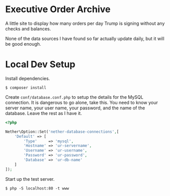 # Executive Order Archive

A little site to display how many orders per day Trump is signing without any
checks and balances.

None of the data sources I have found so far actually update daily, but it will
be good enough.

# Local Dev Setup

Install dependencies.

```
$ composer install
```

Create `conf/database.conf.php` to setup the details for the MySQL connection.
It is dangerous to go alone, take this. You need to know your server name,
your user name, your password, and the name of the database. Leave the rest as
I have it.

```php
<?php

Nether\Option::Set('nether-database-connections',[
	'Default' => [
		'Type'     => 'mysql',
		'Hostname' => 'ur-servername',
		'Username' => 'ur-username',
		'Password' => 'ur-password',
		'Database' => 'ur-db-name'
	]
]);
```

Start up the test server.

```
$ php -S localhost:80 -t www
```
